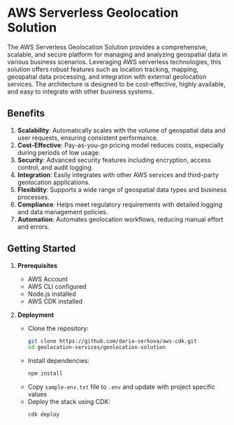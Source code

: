 # AWS Serverless Geolocation Solution

The AWS Serverless Geolocation Solution provides a comprehensive, scalable, and secure platform for managing and analyzing geospatial data in various business scenarios. Leveraging AWS serverless technologies, this solution offers robust features such as location tracking, mapping, geospatial data processing, and integration with external geolocation services. The architecture is designed to be cost-effective, highly available, and easy to integrate with other business systems.

## Benefits

1. **Scalability**: Automatically scales with the volume of geospatial data and user requests, ensuring consistent performance.
2. **Cost-Effective**: Pay-as-you-go pricing model reduces costs, especially during periods of low usage.
3. **Security**: Advanced security features including encryption, access control, and audit logging.
4. **Integration**: Easily integrates with other AWS services and third-party geolocation applications.
5. **Flexibility**: Supports a wide range of geospatial data types and business processes.
6. **Compliance**: Helps meet regulatory requirements with detailed logging and data management policies.
7. **Automation**: Automates geolocation workflows, reducing manual effort and errors.
## Getting Started

1. **Prerequisites**
   - AWS Account
   - AWS CLI configured
   - Node.js installed
   - AWS CDK installed

2. **Deployment**
   - Clone the repository:
     ```sh
     git clone https://github.com/daria-serkova/aws-cdk.git
     cd geolocation-services/geolocation-solution
     ```
   - Install dependencies:
     ```sh
     npm install
     ```
   - Copy `sample-env.txt` file to `.env` and update with project specific values
   - Deploy the stack using CDK:
     ```sh
     cdk deploy
     ```